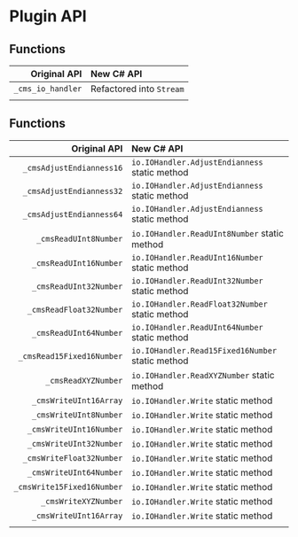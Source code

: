 ﻿# Plugin API

## Functions

|      Original API | New C# API               |
| ----------------: | :----------------------- |
| `_cms_io_handler` | Refactored into `Stream` |
|                   |                          |

## Functions

|               Original API | New C# API                                       |
| -------------------------: | :----------------------------------------------- |
|   `_cmsAdjustEndianness16` | `io.IOHandler.AdjustEndianness` static method    |
|   `_cmsAdjustEndianness32` | `io.IOHandler.AdjustEndianness` static method    |
|   `_cmsAdjustEndianness64` | `io.IOHandler.AdjustEndianness` static method    |
|      `_cmsReadUInt8Number` | `io.IOHandler.ReadUInt8Number` static method     |
|     `_cmsReadUInt16Number` | `io.IOHandler.ReadUInt16Number` static method    |
|     `_cmsReadUInt32Number` | `io.IOHandler.ReadUInt32Number` static method    |
|    `_cmsReadFloat32Number` | `io.IOHandler.ReadFloat32Number` static method   |
|     `_cmsReadUInt64Number` | `io.IOHandler.ReadUInt64Number` static method    |
|  `_cmsRead15Fixed16Number` | `io.IOHandler.Read15Fixed16Number` static method |
|        `_cmsReadXYZNumber` | `io.IOHandler.ReadXYZNumber` static method       |
|     `_cmsWriteUInt16Array` | `io.IOHandler.Write` static method               |
|     `_cmsWriteUInt8Number` | `io.IOHandler.Write` static method               |
|    `_cmsWriteUInt16Number` | `io.IOHandler.Write` static method               |
|    `_cmsWriteUInt32Number` | `io.IOHandler.Write` static method               |
|   `_cmsWriteFloat32Number` | `io.IOHandler.Write` static method               |
|    `_cmsWriteUInt64Number` | `io.IOHandler.Write` static method               |
| `_cmsWrite15Fixed16Number` | `io.IOHandler.Write` static method               |
|       `_cmsWriteXYZNumber` | `io.IOHandler.Write` static method               |
|     `_cmsWriteUInt16Array` | `io.IOHandler.Write` static method               |
|                            |                                                  |
